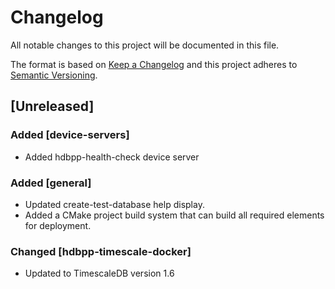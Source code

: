 # Changelog

All notable changes to this project will be documented in this file.

The format is based on [Keep a Changelog](http://keepachangelog.com/en/1.0.0/)
and this project adheres to [Semantic Versioning](http://semver.org/spec/v2.0.0.html).

## [Unreleased]

### Added [device-servers]

* Added hdbpp-health-check device server

### Added [general]

* Updated create-test-database help display.
* Added a CMake project build system that can build all required elements for deployment.

### Changed [hdbpp-timescale-docker]

* Updated to TimescaleDB version 1.6